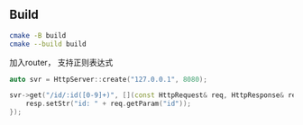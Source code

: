 ## Build
```bash
cmake -B build
cmake --build build
```

加入router， 支持正则表达式
``` c++
auto svr = HttpServer::create("127.0.0.1", 8080); 

svr->get("/id/:id([0-9]+)", [](const HttpRequest& req, HttpResponse& resp) {
    resp.setStr("id: " + req.getParam("id"));
});

```

